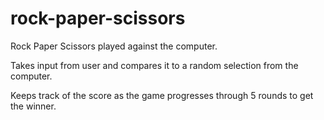 # rock-paper-scissors
Rock Paper Scissors played against the computer.

Takes input from user and compares it to a random selection from the computer.

Keeps track of the score as the game progresses through 5 rounds to get the winner.